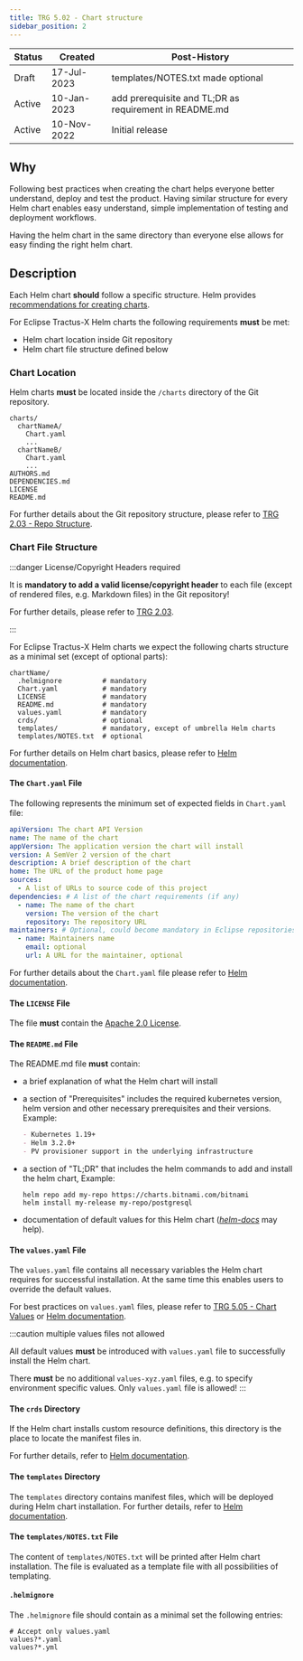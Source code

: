 ```yaml
---
title: TRG 5.02 - Chart structure
sidebar_position: 2
---
```


| Status | Created     | Post-History                                           |
|--------|-------------|--------------------------------------------------------|
| Draft  | 17-Jul-2023 | templates/NOTES.txt made optional                      |
| Active | 10-Jan-2023 | add prerequisite and TL;DR as requirement in README.md |
| Active | 10-Nov-2022 | Initial release                                        |

## Why

Following best practices when creating the chart helps everyone better understand, deploy and test the product. Having
similar structure for every Helm chart enables easy understand, simple implementation of testing and deployment workflows.

Having the helm chart in the same directory than everyone else allows for easy finding the right helm chart.

## Description

Each Helm chart **should** follow a specific structure. Helm
provides [recommendations for creating charts](https://helm.sh/docs/chart_template_guide/getting_started/).

For Eclipse Tractus-X Helm charts the following requirements **must** be met:

- Helm chart location inside Git repository
- Helm chart file structure defined below

### Chart Location

Helm charts **must** be located inside the `/charts` directory of the Git repository.

```text
charts/
  chartNameA/
    Chart.yaml
    ...
  chartNameB/
    Chart.yaml
    ...
AUTHORS.md
DEPENDENCIES.md
LICENSE
README.md
```

For further details about the Git repository structure, please refer to [TRG 2.03 - Repo
Structure](../trg-2/trg-2-3.md).

### Chart File Structure

:::danger License/Copyright Headers required

It is **mandatory to add a valid license/copyright header** to each file (except of rendered files, e.g. Markdown files) in the
Git repository!

For further details, please refer to [TRG 2.03](../trg-2/trg-2-3.md).

:::

For Eclipse Tractus-X Helm charts we expect the following charts structure as a minimal set (except of optional parts):

```text
chartName/
  .helmignore          # mandatory
  Chart.yaml           # mandatory
  LICENSE              # mandatory
  README.md            # mandatory
  values.yaml          # mandatory
  crds/                # optional
  templates/           # mandatory, except of umbrella Helm charts
  templates/NOTES.txt  # optional
```

For further details on Helm chart basics, please refer to [Helm documentation](https://helm.sh/docs/topics/charts/).

#### The `Chart.yaml` File

The following represents the minimum set of expected fields in `Chart.yaml` file:

```yaml
apiVersion: The chart API Version
name: The name of the chart
appVersion: The application version the chart will install
version: A SemVer 2 version of the chart
description: A brief description of the chart
home: The URL of the product home page
sources:
  - A list of URLs to source code of this project
dependencies: # A list of the chart requirements (if any)
  - name: The name of the chart
    version: The version of the chart
    repository: The repository URL
maintainers: # Optional, could become mandatory in Eclipse repositories
  - name: Maintainers name
    email: optional
    url: A URL for the maintainer, optional
```

For further details about the `Chart.yaml` file please refer to [Helm
documentation](https://helm.sh/docs/topics/charts/#the-chartyaml-file).

#### The `LICENSE` File

The file **must** contain the [Apache 2.0 License](https://www.apache.org/licenses/LICENSE-2.0.txt).

#### The `README.md` File

The README.md file **must** contain:

- a brief explanation of what the Helm chart will install
- a section of "Prerequisites" includes the required kubernetes version, helm version and other necessary prerequisites and their versions. Example:

  ```markdown
  - Kubernetes 1.19+
  - Helm 3.2.0+
  - PV provisioner support in the underlying infrastructure
  ```

- a section of "TL;DR" that includes the helm commands to add and install the helm chart, Example:

  ```shell
  helm repo add my-repo https://charts.bitnami.com/bitnami
  helm install my-release my-repo/postgresql
  ```

- documentation of default values for this Helm chart ([_helm-docs_](https://github.com/norwoodj/helm-docs#helm-docs)
  may help).

#### The `values.yaml` File

The `values.yaml` file contains all necessary variables the Helm chart requires for successful installation. At the same
time this enables users to override the default values.

For best practices on `values.yaml` files, please refer to [TRG 5.05 - Chart Values](trg-5-05.md) or [Helm
documentation](https://helm.sh/docs/chart_template_guide/values_files/).

:::caution multiple values files not allowed

All default values **must** be introduced with `values.yaml` file to successfully install the Helm chart.

There **must** be no additional `values-xyz.yaml` files, e.g. to specify environment specific values. Only `values.yaml` file
is allowed!
:::

#### The `crds` Directory

If the Helm chart installs custom resource definitions, this directory is the place to locate the manifest files in.

For further details, refer to [Helm
documentation](https://helm.sh/docs/topics/charts/#custom-resource-definitions-crds).

#### The `templates` Directory

The `templates` directory contains manifest files, which will be deployed during Helm chart installation. For further
details, refer to [Helm documentation](https://helm.sh/docs/topics/charts/#template-files).

#### The `templates/NOTES.txt` File

The content of `templates/NOTES.txt` will be printed after Helm chart installation. The file is evaluated as a template
file with all possibilities of templating.

#### `.helmignore`

The `.helmignore` file should contain as a minimal set the following entries:

```gitignore
# Accept only values.yaml
values?*.yaml
values?*.yml
```
